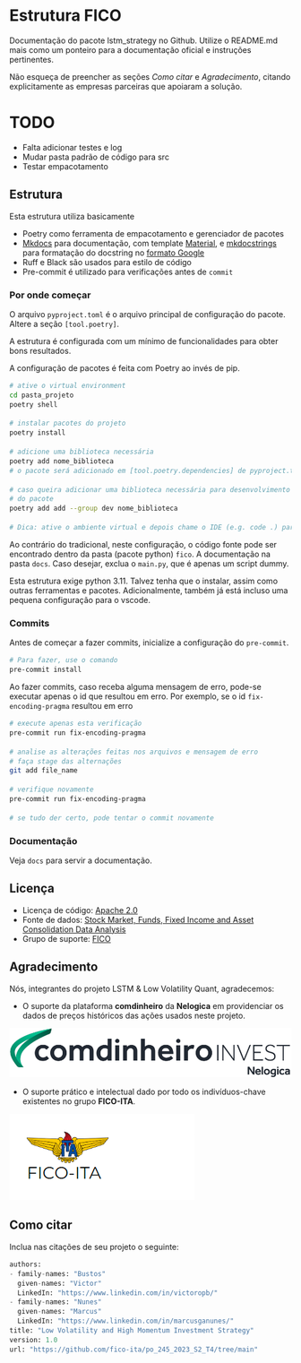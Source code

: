 # Estrutura FICO

Documentação do pacote lstm_strategy no Github.
Utilize o README.md mais como um ponteiro para a documentação oficial e instruções
pertinentes.

Não esqueça de preencher as seções *Como citar* e *Agradecimento*, citando
explicitamente as empresas parceiras que apoiaram a solução.

# TODO

- Falta adicionar testes e log
- Mudar pasta padrão de código para src
- Testar empacotamento

## Estrutura

Esta estrutura utiliza basicamente

- Poetry como ferramenta de empacotamento e gerenciador de pacotes
- [Mkdocs](https://www.mkdocs.org/) para documentação, com template
  [Material](https://squidfunk.github.io/mkdocs-material/setup/), e
  [mkdocstrings](https://mkdocstrings.github.io/) para formatação do docstring no
  [formato Google](https://google.github.io/styleguide/pyguide.html)
- Ruff e Black são usados para estilo de código
- Pre-commit é utilizado para verificações antes de `commit`

### Por onde começar

O arquivo `pyproject.toml` é o arquivo principal de configuração do pacote. Altere a
seção `[tool.poetry]`.

A estrutura é configurada com um mínimo de funcionalidades para obter bons resultados.

A configuração de pacotes é feita com Poetry ao invés de pip.

```bash
# ative o virtual environment
cd pasta_projeto
poetry shell

# instalar pacotes do projeto
poetry install

# adicione uma biblioteca necessária
poetry add nome_biblioteca
# o pacote será adicionado em [tool.poetry.dependencies] de pyproject.toml

# caso queira adicionar uma biblioteca necessária para desenvolvimento e não para uso
# do pacote
poetry add add --group dev nome_biblioteca

# Dica: ative o ambiente virtual e depois chame o IDE (e.g. code .) para o encontrar
```

Ao contrário do tradicional, neste configuração, o código fonte pode ser encontrado
dentro da pasta (pacote python) `fico`. A documentação na pasta `docs`. Caso desejar,
exclua o `main.py`, que é apenas um script dummy.

Esta estrutura exige python 3.11. Talvez tenha que o instalar, assim como outras
ferramentas e pacotes. Adicionalmente, também já está incluso uma pequena configuração
para o vscode.

### Commits

Antes de começar a fazer commits, inicialize a configuração do `pre-commit`.

```bash
# Para fazer, use o comando
pre-commit install
```

Ao fazer commits, caso receba alguma mensagem de erro, pode-se executar apenas o id que
resultou em erro.
Por exemplo, se o id `fix-encoding-pragma` resultou em erro

```bash
# execute apenas esta verificação
pre-commit run fix-encoding-pragma

# analise as alterações feitas nos arquivos e mensagem de erro
# faça stage das alternações
git add file_name

# verifique novamente
pre-commit run fix-encoding-pragma

# se tudo der certo, pode tentar o commit novamente
```

### Documentação

Veja `docs` para servir a documentação.

## Licença

- Licença de código: [Apache 2.0](https://www.apache.org/licenses/LICENSE-2.0)
- Fonte de dados: [Stock Market, Funds, Fixed Income and Asset Consolidation Data Analysis](https://www.comdinheiro.com.br/)
- Grupo de suporte: [FICO](https://fico-ita.github.io/)

## Agradecimento
Nós, integrantes do projeto LSTM & Low Volatility Quant, agradecemos:

- O suporte da plataforma **comdinheiro** da **Nelogica** em providenciar os dados de preços históricos das ações usados neste projeto.

![comdinheiro Logo](./comdinheiroinvest---versao-escura.png)

- O suporte prático e intelectual dado por todo os indivíduos-chave existentes no grupo **FICO-ITA**.

![FICO-ITA Logo](./FICO_ITA_logo.png)

## Como citar

Inclua nas citações de seu projeto o seguinte:
```python
authors:
- family-names: "Bustos"
  given-names: "Victor"
  LinkedIn: "https://www.linkedin.com/in/victoropb/"
- family-names: "Nunes"
  given-names: "Marcus"
  LinkedIn: "https://www.linkedin.com/in/marcusganunes/"
title: "Low Volatility and High Momentum Investment Strategy"
version: 1.0
url: "https://github.com/fico-ita/po_245_2023_S2_T4/tree/main"
```